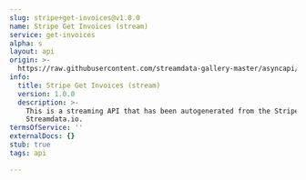 ```yaml
---
slug: stripe+get-invoices@v1.0.0
name: Stripe Get Invoices (stream)
service: get-invoices
alpha: s
layout: api
origin: >-
  https://raw.githubusercontent.com/streamdata-gallery-master/asyncapi/master/_listings/stripe/stripe-get-invoices-stream-async.md
info:
  title: Stripe Get Invoices (stream)
  version: 1.0.0
  description: >-
    This is a streaming API that has been autogenerated from the Stripe using
    Streamdata.io.
termsOfService: ''
externalDocs: {}
stub: true
tags: api

---
```

